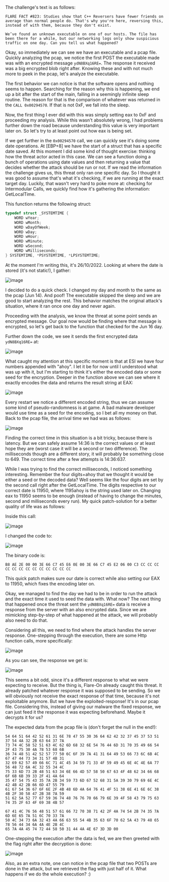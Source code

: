 The challenge's text is as follows:
```
FLARE FACT #823: Studies show that C++ Reversers have fewer friends on average than normal people do. That's why you're here, reversing this, instead of with them, because they don't exist.

We’ve found an unknown executable on one of our hosts. The file has been there for a while, but our networking logs only show suspicious traffic on one day. Can you tell us what happened?
```

Okay, so immediately we can see we have an executable and a pcap file. Quickly analyzing the pcap, we notice the first POST the executable made was with an encrypted message `ydN8BXq16RE=`. The response it received was a big encrypted blob right after.
Knowing these and with not much more to peek in the pcap, let's analyze the executable.

The first behavior we can notice is that the software opens and nothing seems to happen. Searching for the reason why this is happening, we end up a bit after the start of the main, falling in a seemingly infinite sleep routine.
The reason for that is the comparison of whatever was returned in the `CALL 0x00294570`. If that is not 0xF, we fall into the sleep.

Now, the first thing I ever did with this was simply setting eax to 0xF and proceeding my analysis. While this wasn't absolutely wrong, I had problems further down the road because understanding this value is very important later on. So let's try to at least point out how eax is being set.

If we get further in the `0x00294570` call, we can quickly see it's doing some date operations. At [EBP+8] we have the start of a struct that has a specific date saved. At this moment I did some kind of thought exercise: thinking how the threat actor acted in this case. We can see a function doing a bunch of operations using date values and then returning a value that decides whether the attack should be run or not. If we read the information the challenge gives us, this threat only ran one specific day. So I thought it was good to assume that's what it's checking, if we are running at the exact target day. Luckily, that wasn't very hard to poke more at: checking for Intermodular Calls, we quickly find how it's gathering the information: GetLocalTime.

This function returns the following struct:
```cpp
typedef struct _SYSTEMTIME {
	WORD wYear;
	WORD wMonth;
	WORD wDayOfWeek;
	WORD wDay;
	WORD wHour;
	WORD wMinute;
	WORD wSecond;
	WORD wMilliseconds;
} SYSTEMTIME, *PSYSTEMTIME, *LPSYSTEMTIME;
```

At the moment I'm writing this, it's 26/10/2022. Looking at where the date is stored (it's not static!), I gather:

![image](https://user-images.githubusercontent.com/69819027/201500800-b1e541ef-7118-45bc-8bac-51eec9608b28.png)


I decided to do a quick check. I changed my day and month to the same as the pcap (Jun 14). And poof! The executable skipped the sleep and we are good to start analyzing the rest. This behavior matches the original attack's situation, where it ran once one day and never again.

Proceeding with the analysis, we know the threat at some point sends an encrypted message. Our goal now would be finding where that message is encrypted, so let's get back to the function that checked for the Jun 16 day.

Further down the code, we see it sends the first encrypted data `ydN8BXq16RE=` at:

![image](https://user-images.githubusercontent.com/69819027/201500801-b5ccf337-abb5-4eb6-a71f-9e1206d05ae2.png)


What caught my attention at this specific moment is that at ESI we have four numbers appended with "ahoy". I let it be for now until I understood what was up with it, but I'm starting to think it's either the encoded data or some seed for the encryption.
Deeper in the function above we can see where it exactly encodes the data and returns the result string at EAX:

![image](https://user-images.githubusercontent.com/69819027/201500809-3ea97068-5817-44e7-b634-189182db971d.png)


Every restart we notice a different encoded string, thus we can assume some kind of pseudo-randomness is at game. A bad malware developer would use time as a seed for the encoding, so I bet all my money on that. Back to the pcap file, the arrival time we had was as follows:

![image](https://user-images.githubusercontent.com/69819027/201500810-770c96aa-7a02-461d-a911-d6c949d8d29e.png)


Finding the correct time in this situation is a bit tricky, because there is latency. But we can safely assume 14:36 is the correct values or at least hope they are (worst case it will be a second or two difference). The milliseconds though are a different story, it will probably be something close to 649. The correct time after a few attempts is 14:36:637.

While I was trying to find the correct milliseconds, I noticed something interesting. Remember the four digits+ahoy that we thought it would be either a seed or the decoded data? Well seems like the four digits are set by the second call right after the GetLocalTime. The digits respective to our correct date is 11950, where 1195ahoy is the string used later on. Changing eax to 11950 seems to be enough (instead of having to change the minutes, second and milliseconds every run). My quick patch-solution for a better quality of life was as follows:

Inside this call:

![image](https://user-images.githubusercontent.com/69819027/201500817-a493244e-69fd-4588-a50b-381bebf893c0.png)


I changed the code to:

![image](https://user-images.githubusercontent.com/69819027/201500820-0437729e-8f85-4831-a618-7c099da5729e.png)


The binary code is:
```
B8 AE 2E 00 00 3E 66 C7 45 E6 0E 00 3E 66 C7 45 E2 06 00 C3 CC CC CC CC CC CC CC CC CC CC CC CC CC
```

This quick patch makes sure our date is correct while also setting our EAX to 11950, which fixes the encoding later on.

Okay, we managed to find the day we had to be in order to run the attack and the exact time it used to seed the data with. What now?
The next thing that happened once the threat sent the `ydN8BXq16RE=` data is receive a response from the server with an also encrypted data. Since we are mimicking step-by-step of what happened at the attack, we will probably also need to do that.

Considering all this, we need to find where the attack handles the server response. One-stepping through the execution, there are some Http function calls, more specifically:

![image](https://user-images.githubusercontent.com/69819027/201500824-f580abf1-cb25-494f-a670-e1f257f0d54d.png)


As you can see, the response we get is:

![image](https://user-images.githubusercontent.com/69819027/201500825-ca0015f8-858a-4834-927e-00398e5f3e0e.png)


This seems a bit odd, since it's a different response to what we were expecting to receive. But the thing is, Flare-On already caught this threat. It already patched whatever response it was supposed to be sending. So we will obviously not receive the exact response of that time, because it's not exploitable anymore. But we have the exploited-response! It's in our pcap file. Considering this, instead of giving our malware the fixed response, we can just feed it the response it was expecting beforehand. Maybe it decrypts it for us?

The expected data from the pcap file is (don't forget the null in the end!):
```
54 64 51 64 42 52 61 31 6E 78 47 55 30 36 64 62 42 32 37 45 37 53 51 37 54 4A 32 2B 63 64 37 7A
73 74 4C 58 52 51 63 4C 62 6D 68 32 6E 54 76 44 6D 31 70 35 49 66 54 2F 43 75 30 4A 78 53 68 6B
36 74 48 51 42 52 57 77 50 6C 6F 39 7A 41 31 64 49 53 66 73 6C 6B 4C 67 47 44 73 34 31 57 4B 31
32 69 62 57 49 66 6C 71 4C 45 34 59 71 33 4F 59 49 45 6E 4C 4E 6A 77 56 48 72 6A 4C 32 55 34 4C
75 33 6D 73 2B 48 51 63 34 6E 66 4D 57 58 50 67 63 4F 48 62 34 66 68 6F 6B 6B 39 33 2F 41 4A 64
35 47 54 75 43 35 7A 2B 34 59 73 6D 67 52 68 31 5A 39 30 79 69 6E 4C 42 4B 42 2B 66 6D 47 55 79
61 67 54 36 67 6F 6E 2F 4B 48 6D 4A 64 76 41 4F 51 38 6E 41 6E 6C 38 4B 2F 30 58 47 2B 38 7A 59
51 62 5A 52 77 67 59 36 74 48 76 76 70 66 79 6E 39 4F 58 43 79 75 63 74 35 2F 63 4F 69 38 4B 57

67 41 4C 76 56 48 51 57 61 66 72 70 38 71 42 2F 4A 74 54 2B 74 35 7A 6D 6E 65 7A 51 6C 70 33 7A
50 4C 34 73 6A 32 43 4A 66 63 55 54 4B 35 63 6F 70 62 5A 43 79 48 65 78 56 44 34 6A 4A 4E 2B 4C
65 7A 4A 45 74 72 44 58 50 31 44 4A 4E 67 3D 3D 00
```

One-stepping the execution after the data is fed, we are then greeted with the flag right after the decryption is done:

![image](https://user-images.githubusercontent.com/69819027/201500829-0de286c2-bfc8-4ba0-9679-14e736ec1195.png)




Also, as an extra note, one can notice in the pcap file that two POSTs are done in the attack, but we retrieved the flag with just half of it. What happens if we do the whole execution? :)
